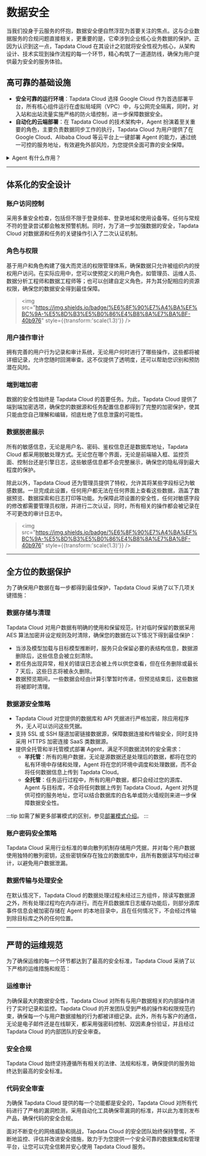 # 数据安全

当我们投身于云服务的怀抱，数据安全便自然浮现为首要关注的焦点。这与企业数据服务的合规问题直接相关，更重要的是，它牵涉到企业核心业务数据的保护。正因为认识到这一点，Tapdata Cloud 在其设计之初就将安全性视为核心，从架构设计、技术实现到操作流程的每一个环节，精心构筑了一道道防线，确保为用户提供最为安全的服务体验。



## 高可靠的基础设施

- **安全可靠的运行环境**：Tapdata Cloud 选择 Google Cloud 作为首选部署平台，所有核心组件运行在虚拟局域网（VPC）中，与公网完全隔离，同时，对入站和出站流量实施严格的防火墙控制，进一步保障数据安全。
- **自动化的云端部署**：在 Tapdata Cloud 的技术架构中，Agent 扮演着至关重要的角色，主要负责数据同步工作的执行，Tapdata Cloud 为用户提供了在 Google Cloud、Alibaba Cloud 等云平台上一键部署 Agent 的能力，通过统一可控的服务地址，有效避免外部风险，为您提供全面可靠的安全保障。

<details><summary>Agent 有什么作用？</summary>
Agent 是数据同步、数据异构、数据开发场景中的关键程序，负责通过流式技术从源库获取数据、处理转换数据并发送到目标库，由云上的管理端统一管理。
</details>


---



## 体系化的安全设计

### 账户访问控制

采用多重安全检查，包括但不限于登录频率、登录地域和使用设备等。任何与常规不符的登录尝试都会触发预警机制。同时，为了进一步加强数据的安全，Tapdata Cloud 对数据源和任务的关键操作引入了二次认证机制。

### 角色与权限

基于用户和角色构建了强大而灵活的权限管理体系，确保数据只允许被组织内的授权用户访问。在实际应用中，您可以使预定义的用户角色，如管理员、运维人员、数据分析工程师和数据工程师等；也可以创建自定义角色，并为其分配相应的资源权限，确保您的数据安全得到最佳保障。
> <img src="https://img.shields.io/badge/%E6%8F%90%E7%A4%BA%EF%BC%9A-%E5%8D%B3%E5%B0%86%E4%B8%8A%E7%BA%BF-40b976" style={{transform:'scale(1.3)'}} />

### 用户操作审计

拥有完善的用户行为记录和审计系统，无论用户何时进行了哪些操作，这些都将被详细记录，允许您随时回溯审查。这不仅提供了透明度，还可以帮助您识别和预防潜在风险。

### 端到端加密

数据的安全性始终是 Tapdata Cloud 的首要任务。为此，Tapdata Cloud 提供了端到端加密选项，确保您的数据源和任务配置信息都得到了完整的加密保护，使其只能由您自己理解和编辑，彻底杜绝了信息泄露的可能性。

### 数据脱密展示

所有的敏感信息，无论是用户名、密码、鉴权信息还是数据库地址，Tapdata Cloud 都采用脱敏处理方式。无论您在哪个界面，无论是前端输入框、监控页面、控制台还是引擎日志，这些敏感信息都不会完整展示，确保您的隐私得到最大程度的保护。

除此以外，Tapdata Cloud 还为管理员提供了特权，允许其将某些字段标记为敏感数据。一旦完成此设置，任何用户都无法在任何界面上查看这些数据，涵盖了数据预览、数据探索和日志打印等功能。为保障此项设置的安全性，任何对敏感字段的修改都需要管理员权限，并进行二次认证，同时，所有相关的操作都会被记录在不可更改的审计日志中。

> <img src="https://img.shields.io/badge/%E6%8F%90%E7%A4%BA%EF%BC%9A-%E5%8D%B3%E5%B0%86%E4%B8%8A%E7%BA%BF-40b976" style={{transform:'scale(1.3)'}} />



---



## 全方位的数据保护

为了确保用户数据在每一步都得到最佳保护，Tapdata Cloud 采纳了以下几项关键措施：

### 数据存储与清理

Tapdata Cloud 对用户数据有明确的使用和保留规范，针对临时保留的数据采用 AES 算法加密并设定规则及时清除，确保您的数据在以下情况下得到最佳保护：

- 当涉及模型加载与目标模型推断时，服务只会保留必要的表结构信息，数据源删除后，这些信息会被立刻清除。
- 若任务出现异常，相关的错误日志会被上传以供您查看，但在任务删除或最长 7 天后，这些日志将被永久删除。
- 数据预览期间，一些数据会经由计算引擎暂时传递，但预览结束后，这些数据将被即时清理。

### 数据源安全策略

* Tapdata Cloud 对您提供的数据库和 API 凭据进行严格加密，除应用程序外，无人可以访问这些凭据。
* 支持 SSL 或 SSH 隧道加密链接数据源，保障数据连接和传输安全，同时支持采用 HTTPS 加密连接 SaaS 类数据源。
* 提供全托管和半托管模式部署 Agent，满足不同数据流转的安全需求：
  * **半托管**：所有的用户数据，无论是源数据还是处理后的数据，都将在您的私有环境中存储和处理，Agent 将在您的环境中调度和处理数据，而不会将任何数据信息上传到 Tapdata Cloud。
  * **全托管**：任务运行过程中，所有的用户数据，都只会经过您的源库、Agent 与目标库，不会将任何数据上传到 Tapdata Cloud，Agent 对外提供可控的服务地址，您可以结合数据库的白名单或防火墙规则来进一步保障数据安全性。

:::tip
如需了解更多部署模式的区别，参见[部署模式介绍](../faq/agent-installation.md)。
:::

### 账户密码安全策略

Tapdata Cloud 采用行业标准的单向散列机制存储用户凭据，并对每个用户数据使用独特的散列密钥，这些密钥保存在独立的数据库中，且所有数据读写均经过审计，以避免用户数据泄漏。

### 数据传输与处理安全

在默认情况下，Tapdata Cloud 的数据处理过程未经过三方组件，除读写数据源之外，所有处理过程均在内存进行。而在开启数据库日志缓存功能后，则部分源库事件信息会被加密存储在 Agent 的本地目录中，且在任何情况下，不会经过传输到除目标库之外的任何位置。



---

## 严苛的运维规范

为了确保运维的每一个环节都达到了最高的安全标准，Tapdata Cloud 采纳了以下严格的运维措施和规范：

### 运维审计
为确保最大的数据安全性，Tapdata Cloud 对所有与用户数据相关的内部操作进行了实时记录和监控。Tapdata Cloud 的开发团队受到严格的操作和权限规范约束，确保每一个与用户数据接触的行为都被详细记录。此外，所有与客户的通信，无论是电子邮件还是在线聊天，都采用强密码控制、双因素身份验证，并且经过 Tapdata Cloud 的内部团队的安全审查。

### 安全合规
Tapdata Cloud 始终坚持遵循所有相关的法律、法规和标准，确保提供的服务始终达到最高的安全标准。

### 代码安全审查
为确保 Tapdata Cloud 提供的每一个功能都是安全的，Tapdata Cloud 对所有代码进行了严格的漏洞检测，采用自动化工具确保零漏洞的标准，并以此为准则发布产品，确保代码的安全合规。



面对不断变化的网络威胁和挑战，Tapdata Cloud 的安全团队始终保持警惕，不断地监控、评估并改进安全措施，致力于为您提供一个安全可靠的数据集成和管理平台，让您可以完全信赖并安心使用 Tapdata Cloud 服务。
